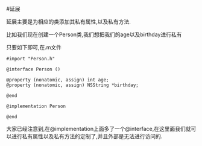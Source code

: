 #延展


延展主要是为相应的类添加其私有属性,以及私有方法.

比如我们现在创建一个Person类,我们想把我们的age以及birthday进行私有

只要如下即可,在.m文件

```objc
#import "Person.h"

@interface Person ()

@property (nonatomic, assign) int age;
@property (nonatomic, assign) NSString *birthday;

@end

@implementation Person

@end
```

大家已经注意到,在@implementation上面多了一个@interface,在这里面我们就可以进行私有属性以及私有方法的定制了,并且外部是无法进行访问的.